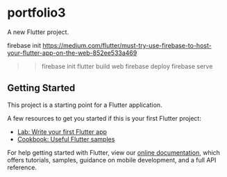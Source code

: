 # portfolio3

A new Flutter project.

firebase init 
https://medium.com/flutter/must-try-use-firebase-to-host-your-flutter-app-on-the-web-852ee533a469
>>firebase init
>> flutter build web
>> firebase deploy
>> firebase serve
## Getting Started

This project is a starting point for a Flutter application.

A few resources to get you started if this is your first Flutter project:

- [Lab: Write your first Flutter app](https://flutter.dev/docs/get-started/codelab)
- [Cookbook: Useful Flutter samples](https://flutter.dev/docs/cookbook)

For help getting started with Flutter, view our
[online documentation](https://flutter.dev/docs), which offers tutorials,
samples, guidance on mobile development, and a full API reference.
